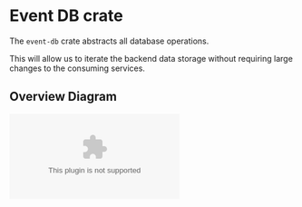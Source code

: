# Event DB crate

The `event-db` crate abstracts all database operations.

This will allow us to iterate the backend data storage without requiring large changes to the consuming services.

## Overview Diagram

![Event DB Overview](kroki-graphviz:./db-diagrams/event-db-overview.dot)
